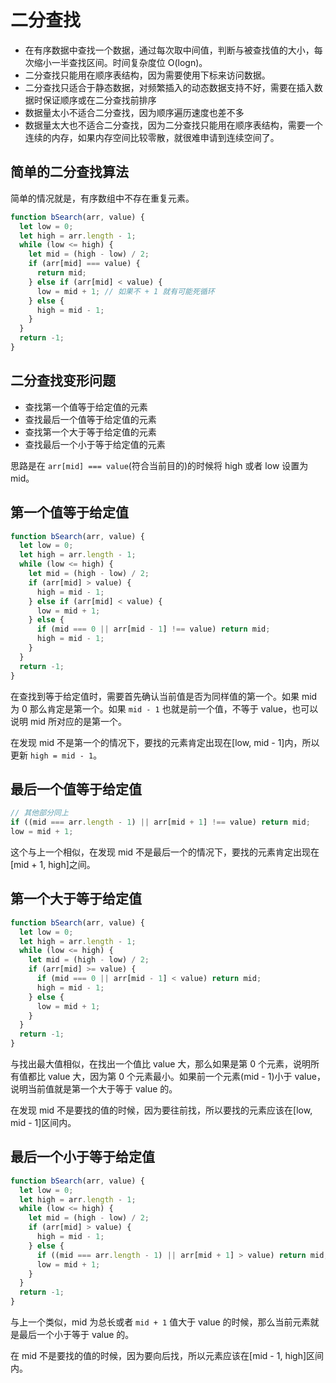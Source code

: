 # 二分查找

- 在有序数据中查找一个数据，通过每次取中间值，判断与被查找值的大小，每次缩小一半查找区间。时间复杂度位 O(logn)。
- 二分查找只能用在顺序表结构，因为需要使用下标来访问数据。
- 二分查找只适合于静态数据，对频繁插入的动态数据支持不好，需要在插入数据时保证顺序或在二分查找前排序
- 数据量太小不适合二分查找，因为顺序遍历速度也差不多
- 数据量太大也不适合二分查找，因为二分查找只能用在顺序表结构，需要一个连续的内存，如果内存空间比较零散，就很难申请到连续空间了。

## 简单的二分查找算法

简单的情况就是，有序数组中不存在重复元素。

```js
function bSearch(arr, value) {
  let low = 0;
  let high = arr.length - 1;
  while (low <= high) {
    let mid = (high - low) / 2;
    if (arr[mid] === value) {
      return mid;
    } else if (arr[mid] < value) {
      low = mid + 1; // 如果不 + 1 就有可能死循环
    } else {
      high = mid - 1;
    }
  }
  return -1;
}
```

## 二分查找变形问题

- 查找第一个值等于给定值的元素
- 查找最后一个值等于给定值的元素
- 查找第一个大于等于给定值的元素
- 查找最后一个小于等于给定值的元素

思路是在 `arr[mid] === value`(符合当前目的)的时候将 high 或者 low 设置为 mid。

## 第一个值等于给定值

```js
function bSearch(arr, value) {
  let low = 0;
  let high = arr.length - 1;
  while (low <= high) {
    let mid = (high - low) / 2;
    if (arr[mid] > value) {
      high = mid - 1;
    } else if (arr[mid] < value) {
      low = mid + 1;
    } else {
      if (mid === 0 || arr[mid - 1] !== value) return mid;
      high = mid - 1;
    }
  }
  return -1;
}
```

在查找到等于给定值时，需要首先确认当前值是否为同样值的第一个。如果 mid 为 0 那么肯定是第一个。如果 `mid - 1` 也就是前一个值，不等于 value，也可以说明 mid 所对应的是第一个。

在发现 mid 不是第一个的情况下，要找的元素肯定出现在[low, mid - 1]内，所以更新 `high = mid - 1`。

## 最后一个值等于给定值

```js
// 其他部分同上
if ((mid === arr.length - 1) || arr[mid + 1] !== value) return mid;
low = mid + 1;
```
这个与上一个相似，在发现 mid 不是最后一个的情况下，要找的元素肯定出现在[mid + 1, high]之间。

## 第一个大于等于给定值

```js
function bSearch(arr, value) {
  let low = 0;
  let high = arr.length - 1;
  while (low <= high) {
    let mid = (high - low) / 2;
    if (arr[mid] >= value) {
      if (mid === 0 || arr[mid - 1] < value) return mid;
      high = mid - 1;
    } else {
      low = mid + 1;
    }
  }
  return -1;
}
```

与找出最大值相似，在找出一个值比 value 大，那么如果是第 0 个元素，说明所有值都比 value 大，因为第 0 个元素最小。如果前一个元素(mid - 1)小于 value，说明当前值就是第一个大于等于 value 的。

在发现 mid 不是要找的值的时候，因为要往前找，所以要找的元素应该在[low, mid - 1]区间内。

## 最后一个小于等于给定值

```js
function bSearch(arr, value) {
  let low = 0;
  let high = arr.length - 1;
  while (low <= high) {
    let mid = (high - low) / 2;
    if (arr[mid] > value) {
      high = mid - 1;
    } else {
      if ((mid === arr.length - 1) || arr[mid + 1] > value) return mid;
      low = mid + 1;
    }
  }
  return -1;
}
```

与上一个类似，mid 为总长或者 `mid + 1` 值大于 value 的时候，那么当前元素就是最后一个小于等于 value 的。

在 mid 不是要找的值的时候，因为要向后找，所以元素应该在[mid - 1, high]区间内。

